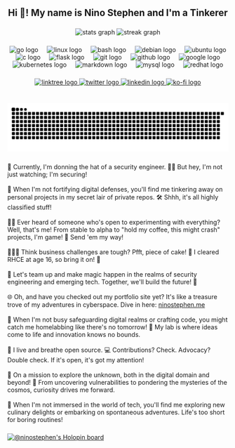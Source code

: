 <h2 align="center">Hi 👋! My name is Nino Stephen and I'm a Tinkerer</h2>

###

<div align="center">
  <img src="https://github-readme-stats.vercel.app/api?username=ninostephen&hide_title=true&hide_rank=true&show_icons=true&include_all_commits=true&count_private=true&disable_animations=false&theme=github_dark&locale=en&hide_border=true" height="150" alt="stats graph"  />
  <img src="https://streak-stats.demolab.com?user=ninostephen&locale=en&mode=daily&theme=github_dark&hide_border=true&border_radius=5" height="150" alt="streak graph"  />
<!--   <img src="https://github-readme-stats.vercel.app/api/top-langs?username=ninostephen&locale=en&hide_title=true&layout=compact&card_width=320&langs_count=5&theme=github_dark&hide_border=true" height="150" alt="languages graph"  /> -->
</div>

###

<div align="center">
  <img src="https://cdn.jsdelivr.net/gh/devicons/devicon/icons/go/go-original.svg" height="30" alt="go logo"  />
  <img width="12" />
  <img src="https://cdn.jsdelivr.net/gh/devicons/devicon/icons/linux/linux-original.svg" height="30" alt="linux logo"  />
  <img width="12" />
  <img src="https://cdn.jsdelivr.net/gh/devicons/devicon/icons/bash/bash-original.svg" height="30" alt="bash logo"  />
  <img width="12" />
  <img src="https://cdn.jsdelivr.net/gh/devicons/devicon/icons/debian/debian-original.svg" height="30" alt="debian logo"  />
  <img width="12" />
  <img src="https://cdn.jsdelivr.net/gh/devicons/devicon/icons/ubuntu/ubuntu-plain.svg" height="30" alt="ubuntu logo"  />
  <img width="12" />
  <img src="https://cdn.jsdelivr.net/gh/devicons/devicon/icons/c/c-original.svg" height="30" alt="c logo"  />
  <img width="12" />
  <img src="https://cdn.jsdelivr.net/gh/devicons/devicon/icons/flask/flask-original.svg" height="30" alt="flask logo"  />
  <img width="12" />
  <img src="https://cdn.jsdelivr.net/gh/devicons/devicon/icons/git/git-original.svg" height="30" alt="git logo"  />
  <img width="12" />
  <img src="https://cdn.jsdelivr.net/gh/devicons/devicon/icons/github/github-original.svg" height="30" alt="github logo"  />
  <img width="12" />
  <img src="https://cdn.jsdelivr.net/gh/devicons/devicon/icons/google/google-original.svg" height="30" alt="google logo"  />
  <img width="12" />
  <img src="https://cdn.jsdelivr.net/gh/devicons/devicon/icons/kubernetes/kubernetes-plain.svg" height="30" alt="kubernetes logo"  />
  <img width="12" />
  <img src="https://cdn.jsdelivr.net/gh/devicons/devicon/icons/markdown/markdown-original.svg" height="30" alt="markdown logo"  />
  <img width="12" />
  <img src="https://cdn.jsdelivr.net/gh/devicons/devicon/icons/mysql/mysql-original.svg" height="30" alt="mysql logo"  />
  <img width="12" />
  <img src="https://cdn.jsdelivr.net/gh/devicons/devicon/icons/redhat/redhat-original.svg" height="30" alt="redhat logo"  />
</div>

###

<div align="center">
  <a href="linktr.ee/ninostephen" target="_blank">
    <img src="https://img.shields.io/static/v1?message=Linktree&logo=linktree&label=&color=1de9b6&logoColor=white&labelColor=&style=for-the-badge" height="35" alt="linktree logo"  />
  </a>
  <a href="twitter.com/stepenachayan" target="_blank">
    <img src="https://img.shields.io/static/v1?message=Twitter&logo=twitter&label=&color=1DA1F2&logoColor=white&labelColor=&style=for-the-badge" height="35" alt="twitter logo"  />
  </a>
  <a href="linkedin.com/in/ninostephen" target="_blank">
    <img src="https://img.shields.io/static/v1?message=LinkedIn&logo=linkedin&label=&color=0077B5&logoColor=white&labelColor=&style=for-the-badge" height="35" alt="linkedin logo"  />
  </a>
  <a href="ko-fi.com/ninostephen" target="_blank">
    <img src="https://img.shields.io/static/v1?message=Ko-fi&logo=ko-fi&label=&color=F16061&logoColor=white&labelColor=&style=for-the-badge" height="35" alt="ko-fi logo"  />
  </a>
</div>

###

<br clear="both">

<img src="https://raw.githubusercontent.com/ninostephen/ninostephen/output/snake.svg" alt="Snake animation" />

###

<p align="left">👀 Currently, I'm donning the hat of a security engineer. 🕵️‍♂️ But hey, I'm not just watching; I'm securing! <br>
  <br>🌱 When I'm not fortifying digital defenses, you'll find me tinkering away on personal projects in my secret lair of private repos. 🛠️ Shhh, it's all highly classified stuff! <br>
  <br>😶‍🌫️ Ever heard of someone who's open to experimenting with everything? Well, that's me! From stable to alpha to "hold my coffee, this might crash" projects, I'm game! 🔬 Send 'em my way! <br>
  <br>👨🏻‍🔧 Think business challenges are tough? Pfft, piece of cake! 🍰 I cleared RHCE at age 16, so bring it on! 💪 <br>
  <br>💞️ Let's team up and make magic happen in the realms of security engineering and emerging tech. Together, we'll build the future! 🚀 <br>
  <br>🌐 Oh, and have you checked out my portfolio site yet? It's like a treasure trove of my adventures in cyberspace. Dive in here: <a href="ninostephen.me" target="_blank">ninostephen.me</a><br>
  <br>🚀 When I'm not busy safeguarding digital realms or crafting code, you might catch me homelabbing like there's no tomorrow! 🔬 My lab is where ideas come to life and innovation knows no bounds. <br>
  <br>🤖 I live and breathe open source. 💻 Contributions? Check. Advocacy? Double check. If it's open, it's got my attention! <br>
  <br>🌟 On a mission to explore the unknown, both in the digital domain and beyond! 🌌 From uncovering vulnerabilities to pondering the mysteries of the cosmos, curiosity drives me forward. <br>
  <br>🍜 When I'm not immersed in the world of tech, you'll find me exploring new culinary delights or embarking on spontaneous adventures. Life's too short for boring routines!
</p>

###

[![@ninostephen's Holopin board](https://holopin.me/ninostephen)](https://holopin.io/@ninostephen)

